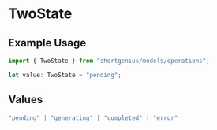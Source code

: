 # TwoState

## Example Usage

```typescript
import { TwoState } from "shortgenius/models/operations";

let value: TwoState = "pending";
```

## Values

```typescript
"pending" | "generating" | "completed" | "error"
```